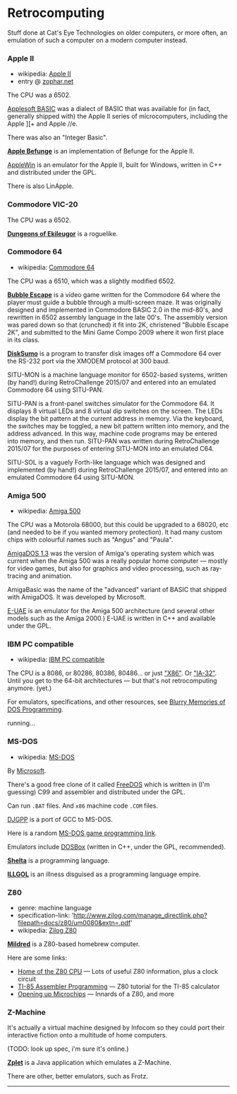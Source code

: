 Retrocomputing
==============

Stuff done at Cat's Eye Technologies on older computers, or more
often, an emulation of such a computer on a modern computer instead.

### Apple II

*   wikipedia: [Apple II](https://en.wikipedia.org/wiki/Apple_II)
*   entry @ [zophar.net](http://www.zophar.net/apple2.html)

The CPU was a 6502.

[Applesoft BASIC](http://www.scribd.com/doc/232832/Applesoft-Basic-Programming-Reference-Manual)
was a dialect of BASIC that was available for
(in fact, generally shipped with) the Apple II series of
microcomputers, including the Apple ][+ and Apple //e.

There was also an "Integer Basic".

**[Apple Befunge][]** is an implementation of Befunge for the Apple II.

[AppleWin](http://applewin.berlios.de/) is an emulator for the Apple II, built for Windows,
written in C++ and distributed under the GPL.

There is also LinApple.

### Commodore VIC-20

The CPU was a 6502.

**[Dungeons of Ekileugor][]** is a roguelike.

### Commodore 64

*   wikipedia: [Commodore 64](https://en.wikipedia.org/wiki/Commodore_64)

The CPU was a 6510, which was a slightly modified 6502.

**[Bubble Escape][]** is a video game written for the Commodore 64 where the player must guide a bubble through
a multi-screen maze. It was originally designed and implemented in Commodore BASIC 2.0 in the mid-80's, and
rewritten in 6502 assembly language in the late 00's. The assembly version was pared down so that (crunched) it
fit into 2K, christened "Bubble Escape 2K", and submitted to the Mini Game Compo 2009 where it won first place
in its class.

**[DiskSumo][]** is a program to transfer disk images off a Commodore 64 over the RS-232 port via the
XMODEM protocol at 300 baud.

SITU-MON is a machine language monitor for 6502-based systems, written (by hand!) during RetroChallenge 2015/07 and entered into an emulated Commodore 64 using SITU-PAN.

SITU-PAN is a front-panel switches simulator for the Commodore 64. It displays 8 virtual LEDs and 8 virtual dip switches on the screen. The LEDs display the bit pattern at the current address in memory. Via the keyboard, the switches may be toggled, a new bit pattern written into memory, and the address advanced. In this way, machine code programs may be entered into memory, and then run. SITU-PAN was written during RetroChallenge 2015/07 for the purposes of entering SITU-MON into an emulated C64.

SITU-SOL is a vaguely Forth-like language which was designed and implemented (by hand!) during RetroChallenge 2015/07, and entered into an emulated Commodore 64 using SITU-MON.

### Amiga 500

*   wikipedia: [Amiga 500](https://en.wikipedia.org/wiki/Amiga_500)

The CPU was a Motorola 68000, but this could be upgraded to a 68020, etc
(and needed to be if you wanted memory protection).  It had many custom chips
with colourful names such as "Angus" and "Paula".

[AmigaDOS 1.3](http://www.pagetable.com/docs/amigados_tripos/amigados_manual.pdf)
was the version of Amiga's operating system which was current when the Amiga 500
was a really popular home computer — mostly for video games, but also for graphics
and video processing, such as ray-tracing and animation.

AmigaBasic was the name of the "advanced" variant of BASIC that shipped with
AmigaDOS.  It was developed by Microsoft.

[E-UAE](http://www.rcdrummond.net/uae/) is an emulator for the Amiga 500
architecture (and several other models such as the Amiga 2000.)  E-UAE is written
in C++ and available under the GPL.

### IBM PC compatible

*   wikipedia: [IBM PC compatible](https://en.wikipedia.org/wiki/IBM_PC_compatible)

The CPU is a 8086, or 80286, 80386, 80486... or just ["X86"](https://en.wikipedia.org/wiki/X86).
Or ["IA-32"](http://www.intel.com/content/www/us/en/architecture-and-technology/64-ia-32-architectures-software-developer-vol-1-manual.html).
Until you get to the 64-bit architectures — but that's not retrocomputing
anymore.  (yet.)

For emulators, specifications, and other resources,
see [Blurry Memories of DOS Programming](https://github.com/catseye/The-Dossier/blob/master/article/Blurry%20Memories%20of%20DOS%20Programming.md).

running...

### MS-DOS

*   wikipedia: [MS-DOS](https://en.wikipedia.org/wiki/MS-DOS)

By [Microsoft](http://microsoft.com/).  

There's a good free clone of it called [FreeDOS](http://www.freedos.org/) which is
written in (I'm guessing) C99 and assembler and distributed under the GPL.

Can run `.BAT` files.  And `x86` machine code `.COM` files.

[DJGPP](http://www.delorie.com/djgpp/) is a port of GCC to MS-DOS.

Here is a random [MS-DOS game programming link](http://ftp.lanet.lv/ftp/mirror/x2ftp/msdos/programming/).

Emulators include [DOSBox](http://www.dosbox.com/) (written in C++, under the GPL, recommended).

**[Shelta][]** is a programming language.

**[ILLGOL][]** is an illness disguised as a programming language empire.

### Z80

*   genre: machine language
*   specification-link: 'http://www.zilog.com/manage_directlink.php?filepath=docs/z80/um0080&extn=.pdf'
*   wikipedia: [Zilog Z80](https://en.wikipedia.org/wiki/Zilog_Z80)

**[Mildred][]** is a Z80-based homebrew computer.

Here are some links:

*   [Home of the Z80 CPU](http://www.z80.info/) — Lots of useful Z80 information, plus a clock circuit
*   [TI-85 Assembler Programming](http://www.sealiesoftware.com/ti-asm/) — Z80 tutorial for the TI-85 calculator
*   [Opening up Microchips](http://zeptobars.ru/en/read/open-microchip-asic-what-inside-II-msp430-pic-z80) — Innards of a Z80, and more

### Z-Machine

It's actually a virtual machine designed by Infocom so they could port their interactive
fiction onto a multitude of home computers.

(TODO: look up spec, i'm sure it's online.)

**[Zplet](https://github.com/catseye/Zplet/)** is a Java application which emulates a Z-Machine.

There are other, better emulators, such as Frotz.

- - - -

[Apple II]: http://catseye.tc/node/Apple_II
[Apple Befunge]: http://catseye.tc/node/Apple_Befunge
[Dungeons of Ekileugor]: http://catseye.tc/node/Dungeons_of_Ekileugor
[Commodore VIC-20]: http://catseye.tc/node/Commodore_VIC-20
[Commodore 64]: http://catseye.tc/node/Commodore_64
[Bubble Escape]: http://catseye.tc/node/Bubble_Escape
[DiskSumo]: http://catseye.tc/node/DiskSumo
[MS-DOS]: http://catseye.tc/node/MS-DOS
[Shelta]: http://catseye.tc/node/Shelta
[ILLGOL]: http://catseye.tc/node/ILLGOL
[Mildred]: http://catseye.tc/node/Mildred
